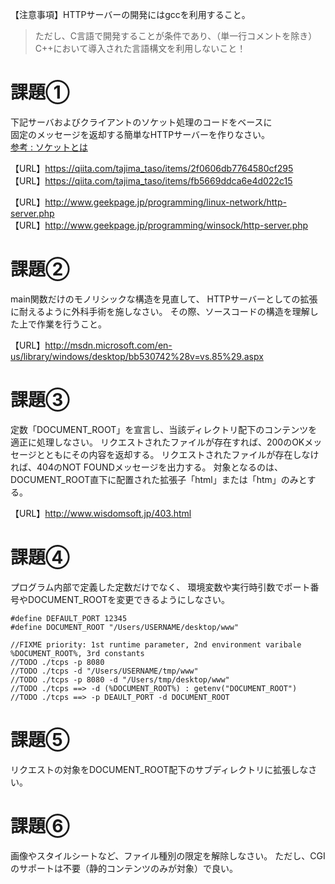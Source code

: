 【注意事項】HTTPサーバーの開発にはgccを利用すること。
> ただし、C言語で開発することが条件であり、（単一行コメントを除き）C++において導入された言語構文を利用しないこと！

# 課題①
下記サーバおよびクライアントのソケット処理のコードをベースに  
固定のメッセージを返却する簡単なHTTPサーバーを作りなさい。  
[参考 : ソケットとは](http://tech.nikkeibp.co.jp/it/article/COLUMN/20071031/285990/)  

【URL】https://qiita.com/tajima_taso/items/2f0606db7764580cf295  
【URL】https://qiita.com/tajima_taso/items/fb5669ddca6e4d022c15  

【URL】http://www.geekpage.jp/programming/linux-network/http-server.php  
【URL】http://www.geekpage.jp/programming/winsock/http-server.php  

# 課題②
main関数だけのモノリシックな構造を見直して、
HTTPサーバーとしての拡張に耐えるように外科手術を施しなさい。
その際、ソースコードの構造を理解した上で作業を行うこと。

【URL】http://msdn.microsoft.com/en-us/library/windows/desktop/bb530742%28v=vs.85%29.aspx  

# 課題③
定数「DOCUMENT_ROOT」を宣言し、当該ディレクトリ配下のコンテンツを適正に処理しなさい。
リクエストされたファイルが存在すれば、200のOKメッセージとともにその内容を返却する。
リクエストされたファイルが存在しなければ、404のNOT FOUNDメッセージを出力する。
対象となるのは、DOCUMENT_ROOT直下に配置された拡張子「html」または「htm」のみとする。

【URL】http://www.wisdomsoft.jp/403.html  

# 課題④
プログラム内部で定義した定数だけでなく、
環境変数や実行時引数でポート番号やDOCUMENT_ROOTを変更できるようにしなさい。

```
#define DEFAULT_PORT 12345
#define DOCUMENT_ROOT "/Users/USERNAME/desktop/www"

//FIXME priority: 1st runtime parameter, 2nd environment varibale %DOCUMENT_ROOT%, 3rd constants
//TODO ./tcps -p 8080
//TODO ./tcps -d "/Users/USERNAME/tmp/www"
//TODO ./tcps -p 8080 -d "/Users/tmp/desktop/www"
//TODO ./tcps ==> -d (%DOCUMENT_ROOT%) : getenv("DOCUMENT_ROOT")
//TODO ./tcps ==> -p DEAULT_PORT -d DOCUMENT_ROOT
```

# 課題⑤
リクエストの対象をDOCUMENT_ROOT配下のサブディレクトリに拡張しなさい。

# 課題⑥
画像やスタイルシートなど、ファイル種別の限定を解除しなさい。
ただし、CGIのサポートは不要（静的コンテンツのみが対象）で良い。
